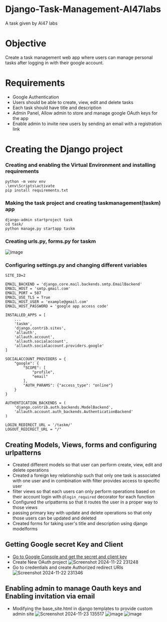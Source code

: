 # Django-Task-Management-AI47labs
A task given by AI47 labs

# Objective
Create a task management web app where users can manage personal tasks after logging in with their google account.

# Requirements
- Google Authentication
- Users should be able to create, view, edit and delete tasks
- Each task should have title and description
- Admin Panel, Allow admin to store and manage google OAuth keys for the app
- Enable admin to invite new users by sending an email with a registration link

# Creating the Django project
### Creating and enabling the Virtual Environment and installing requirements
```
python -m venv env
.\env\Scripts\activate
pip install requirements.txt
```
### Making the task project and creating taskmanagement(taskm) app
```
django-admin startproject task
cd task/
python manage.py startapp taskm 
```
### Creating urls.py, forms.py for taskm
![image](https://github.com/user-attachments/assets/5b921869-f7eb-410b-8688-f18d30a1edd9)

### Configuring settings.py and changing different variables
```
SITE_ID=2

EMAIL_BACKEND = 'django.core.mail.backends.smtp.EmailBackend'
EMAIL_HOST = 'smtp.gmail.com' 
EMAIL_PORT = 587 
EMAIL_USE_TLS = True 
EMAIL_HOST_USER = 'example@gmail.com' 
EMAIL_HOST_PASSWORD = 'google app access code'

INSTALLED_APPS = [
    ...
    'taskm',
    'django.contrib.sites',
    'allauth',
    'allauth.account',
    'allauth.socialaccount',
    'allauth.socialaccount.providers.google'
]

SOCIALACCOUNT_PROVIDERS = {
    "google": {
        "SCOPE": [
            "profile", 
            "email"
        ],
        "AUTH_PARAMS": {"access_type": "online"}
    }
}

AUTHENTICATION_BACKENDS = (
    'django.contrib.auth.backends.ModelBackend',
    'allauth.account.auth_backends.AuthenticationBackend'
)
 
LOGIN_REDIRECT_URL = '/taskm/'
LOGOUT_REDIRECT_URL = "/"
```

## Creating Models, Views, forms and configuring urlpatterns
- Created different models so that user can perform create, view, edit and delete operations
- Created a foreign key relationship such that only one task is associated with one user and in combination with filter provides access to specific user
- filter views so that each users can only perform operations based on their account login with ```@login_required``` decorator for each function
- Configured the urlpatterns so that it routes the user in a proper way to those views
- passing primary key with update and delete operations so that only those users can be updated and deleted
- Created forms for taking user's title and description using django modelforms

## Getting Google secret Key and Client
- [Go to Google Console and get the secret and client key](https://console.cloud.google.com/apis/credentials/oauthclient)
- Create New OAuth project
![Screenshot 2024-11-22 231248](https://github.com/user-attachments/assets/9f24a07b-80e0-4d51-b141-32a5800a7847)
- Go to credentials and create Authorized redirect URIs
![Screenshot 2024-11-22 231346](https://github.com/user-attachments/assets/88841332-c632-4b6a-87d3-decc307c8952)

## Enabling admin to manage Oauth keys and Enabling invitation via email
- Modifying the base_site.html in django templates to provide custom admin site
![Screenshot 2024-11-23 135517](https://github.com/user-attachments/assets/bfc49a67-c167-408b-9fd7-92008dfcb312)
![image](https://github.com/user-attachments/assets/e0a02618-502d-4c43-8d01-cfef87849f67)
![image](https://github.com/user-attachments/assets/b2f3d1ef-3170-4891-8809-fccae3459592)






